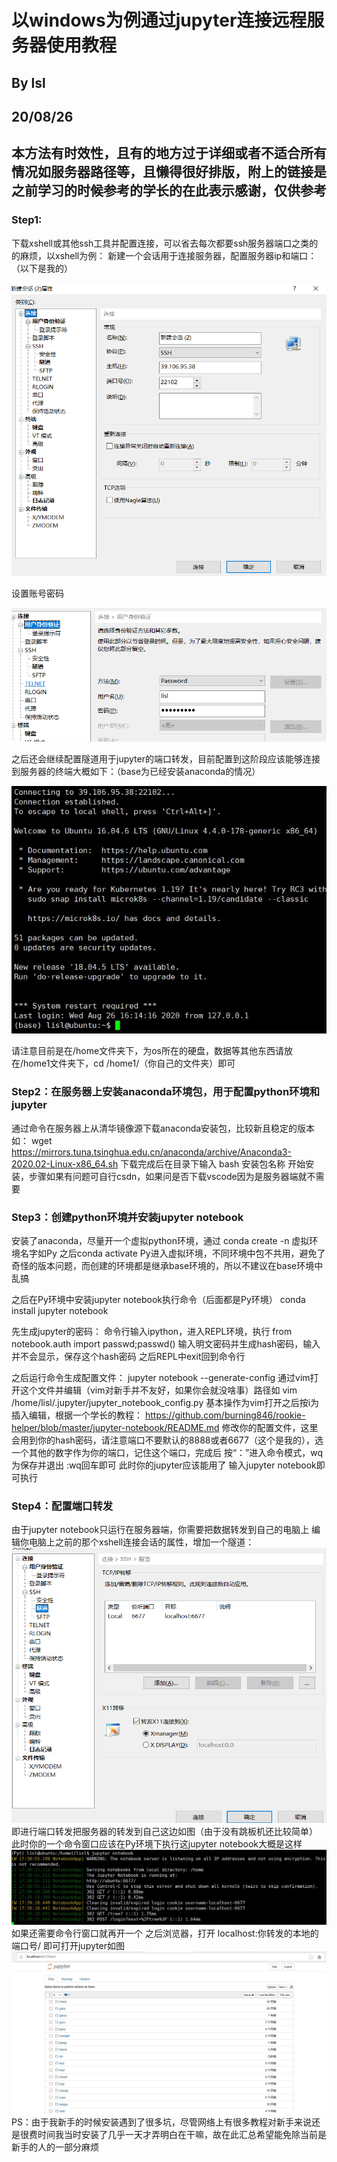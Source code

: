# 以windows为例通过jupyter连接远程服务器使用教程

## By lsl
## 20/08/26
## 本方法有时效性，且有的地方过于详细或者不适合所有情况如服务器路径等，且懒得很好排版，附上的链接是之前学习的时候参考的学长的在此表示感谢，仅供参考

### Step1:
下载xshell或其他ssh工具并配置连接，可以省去每次都要ssh服务器端口之类的的麻烦，以xshell为例：
新建一个会话用于连接服务器，配置服务器ip和端口：（以下是我的）

![avatar](xshell1.png)

设置账号密码

![avatar](xshell2.png)

之后还会继续配置隧道用于jupyter的端口转发，目前配置到这阶段应该能够连接到服务器的终端大概如下：（base为已经安装anaconda的情况）

![avatar](Command1.jpg)

请注意目前是在/home文件夹下，为os所在的硬盘，数据等其他东西请放在/home1文件夹下，cd /home1/（你自己的文件夹）即可

### Step2：在服务器上安装anaconda环境包，用于配置python环境和jupyter
通过命令在服务器上从清华镜像源下载anaconda安装包，比较新且稳定的版本如：
wget https://mirrors.tuna.tsinghua.edu.cn/anaconda/archive/Anaconda3-2020.02-Linux-x86_64.sh
下载完成后在目录下输入
bash 安装包名称
开始安装，步骤如果有问题可自行csdn，如果问是否下载vscode因为是服务器端就不需要

### Step3：创建python环境并安装jupyter notebook
安装了anaconda，尽量开一个虚拟python环境，通过
conda create -n 虚拟环境名字如Py
之后conda activate Py进入虚拟环境，不同环境中包不共用，避免了奇怪的版本问题，而创建的环境都是继承base环境的，所以不建议在base环境中乱搞

之后在Py环境中安装jupyter notebook执行命令（后面都是Py环境）
conda install jupyter notebook

先生成jupyter的密码：
命令行输入ipython，进入REPL环境，执行
from notebook.auth import passwd;passwd()
输入明文密码并生成hash密码，输入并不会显示，保存这个hash密码
之后REPL中exit回到命令行

之后运行命令生成配置文件：
jupyter notebook --generate-config
通过vim打开这个文件并编辑（vim对新手并不友好，如果你会就没啥事）路径如
vim /home/lisl/.jupyter/jupyter_notebook_config.py
基本操作为vim打开之后按i为插入编辑，根据一个学长的教程：
https://github.com/burning846/rookie-helper/blob/master/jupyter-notebook/README.md
修改你的配置文件，这里会用到你的hash密码，请注意端口不要默认的8888或者6677（这个是我的），选一个其他的数字作为你的端口，记住这个端口，完成后
按“：”进入命令模式，wq为保存并退出 :wq回车即可
此时你的jupyter应该能用了
输入jupyter notebook即可执行


### Step4：配置端口转发
由于jupyter notebook只运行在服务器端，你需要把数据转发到自己的电脑上
编辑你电脑上之前的那个xshell连接会话的属性，增加一个隧道：
![avatar](xshell3.png)
即进行端口转发把服务器的转发到自己这边如图（由于没有跳板机还比较简单）
此时你的一个命令窗口应该在Py环境下执行这jupyter notebook大概是这样
![avatar](Command2.jpg)
如果还需要命令行窗口就再开一个
之后浏览器，打开 localhost:你转发的本地的端口号/ 即可打开jupyter如图
![avatar](Browser.jpg)
PS：由于我新手的时候安装遇到了很多坑，尽管网络上有很多教程对新手来说还是很费时间我当时安装了几乎一天才弄明白在干嘛，故在此汇总希望能免除当前是新手的人的一部分麻烦